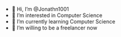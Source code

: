 - 👋 Hi, I’m @Jonathn1001
- 👀 I’m interested in Computer Science
- 🌱 I’m currently learning Computer Science
- 💞️ I’m willing to be a freelancer now

<!---
Jonathn1001/Jonathn1001 is a ✨ special ✨ repository because its `README.md` (this file) appears on your GitHub profile.
You can click the Preview link to take a look at your changes.
--->
